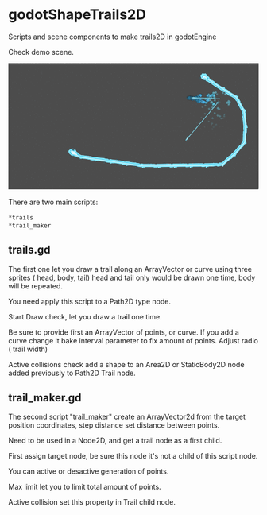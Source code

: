 # godotShapeTrails2D
Scripts and scene components to make trails2D in godotEngine

Check demo scene.

<img src="graphics/out.gif" />


There are two main scripts:

	*trails
	*trail_maker


## trails.gd
The first one let you draw a trail along an ArrayVector or curve using three sprites ( head, body, tail)
head and tail only would be drawn one time, body will be repeated.

You need apply this script to a Path2D type node.


Start Draw check, let you draw a trail one time.

Be sure to provide first an ArrayVector of points, or curve.
If you add a curve change it bake interval parameter to fix amount of points.
Adjust radio ( trail  width)

Active collisions check add a shape to an Area2D or StaticBody2D node added previously to Path2D Trail node.


## trail_maker.gd
The second script "trail_maker" create an ArrayVector2d from  the target position coordinates, step distance set distance between points.

Need to be used in a Node2D, and get a trail node as a first child. 

First assign target node, be sure this node it's not a child of this script node.

You can active or desactive generation of points.

Max limit let you to limit total amount of points.

Active collision set this property in Trail child node. 
